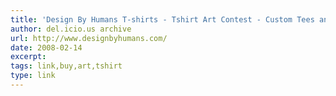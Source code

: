 ```yaml
---
title: 'Design By Humans T-shirts - Tshirt Art Contest - Custom Tees and T shirts'
author: del.icio.us archive
url: http://www.designbyhumans.com/
date: 2008-02-14
excerpt: 
tags: link,buy,art,tshirt
type: link
---
```

